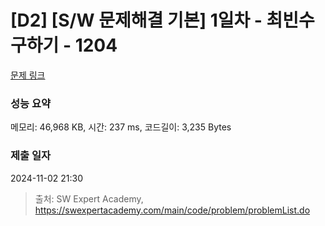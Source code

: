 # [D2] [S/W 문제해결 기본] 1일차 - 최빈수 구하기 - 1204 

[문제 링크](https://swexpertacademy.com/main/code/problem/problemDetail.do?contestProbId=AV13zo1KAAACFAYh) 

### 성능 요약

메모리: 46,968 KB, 시간: 237 ms, 코드길이: 3,235 Bytes

### 제출 일자

2024-11-02 21:30



> 출처: SW Expert Academy, https://swexpertacademy.com/main/code/problem/problemList.do